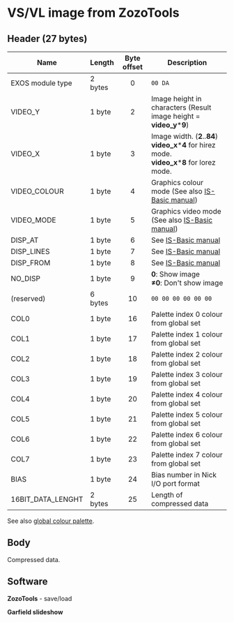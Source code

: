 # VS/VL image from ZozoTools

## Header (27 bytes)

| Name              | Length  | Byte offset | Description                                                                                                |
| ----------------- | ------- |:-----------:| ---------------------------------------------------------------------------------------------------------- |
| EXOS module type  | 2 bytes |      0      | `00 DA`                                                                                                    |
| VIDEO_Y           | 1 byte  |      2      | Image height in characters (Result image height = **video_y**\***9**)                                      |
| VIDEO_X           | 1 byte  |      3      | Image width. (**2**..**84**)</br>**video_x**\***4** for hirez mode.</br>**video_x**\***8** for lorez mode. |
| VIDEO_COLOUR      | 1 byte  |      4      | Graphics colour mode (See also [IS-Basic manual](../../is-basic/man_vo-video-col.md))                      |
| VIDEO_MODE        | 1 byte  |      5      | Graphics video mode (See also [IS-Basic manual](../../is-basic/man_vo-video-mode.md))                      |
| DISP_AT           | 1 byte  |      6      | See [IS-Basic manual](../../is-basic/man_cs-display.md)                                                    |
| DISP_LINES        | 1 byte  |      7      | See [IS-Basic manual](../../is-basic/man_cs-display.md)                                                    |
| DISP_FROM         | 1 byte  |      8      | See [IS-Basic manual](../../is-basic/man_cs-display.md)                                                    |
| NO_DISP           | 1 byte  |      9      | **0**: Show image</br>**≠0**: Don't show image                                                             |
| (reserved)        | 6 bytes |     10      | `00 00 00 00 00 00`                                                                                        |
| COL0              | 1 byte  |     16      | Palette index 0 colour from global set                                                                     |
| COL1              | 1 byte  |     17      | Palette index 1 colour from global set                                                                     |
| COL2              | 1 byte  |     18      | Palette index 2 colour from global set                                                                     |
| COL3              | 1 byte  |     19      | Palette index 3 colour from global set                                                                     |
| COL4              | 1 byte  |     20      | Palette index 4 colour from global set                                                                     |
| COL5              | 1 byte  |     21      | Palette index 5 colour from global set                                                                     |
| COL6              | 1 byte  |     22      | Palette index 6 colour from global set                                                                     |
| COL7              | 1 byte  |     23      | Palette index 7 colour from global set                                                                     |
| BIAS              | 1 byte  |     24      | Bias number in Nick I/O port format                                                                        |
| 16BIT_DATA_LENGHT | 2 bytes |     25      | Length of compressed data                                                                                                           |

See also [global colour palette](http://ep.lgb.hu/colors.html).

## Body

Compressed data.

## Software

**ZozoTools** - save/load

**Garfield slideshow**